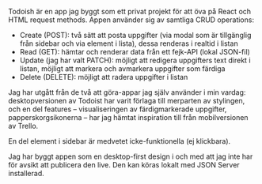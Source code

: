 Todoish är en app jag byggt som ett privat projekt för att öva på React och HTML request methods. Appen använder sig av samtliga CRUD operations:

- Create (POST): två sätt att posta uppgifter (via modal som är tillgänglig från sidebar och via element i lista), dessa renderas i realtid i listan
- Read (GET): hämtar och renderar data från ett fejk-API (lokal JSON-fil)
- Update (jag har valt PATCH): möjligt att redigera uppgifters text direkt i listan, möjligt att markera och avmarkera uppgifter som färdiga
- Delete (DELETE): möjligt att radera uppgifter i listan

Jag har utgått från de två att göra-appar jag själv använder i min vardag: desktopversionen av Todoist har varit förlaga till merparten av stylingen, och en del features – visualiseringen av färdigmarkerade uppgifter, papperskorgsikonerna – har jag hämtat inspiration till från mobilversionen av Trello.

En del element i sidebar är medvetet icke-funktionella (ej klickbara).

Jag har byggt appen som en desktop-first design i och med att jag inte har för avsikt att publicera den live. Den kan köras lokalt med JSON Server installerad.
